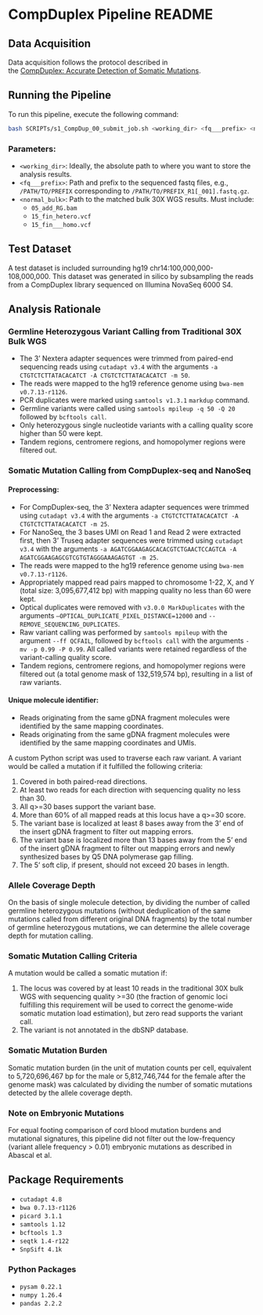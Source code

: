 
# CompDuplex Pipeline README

## Data Acquisition

Data acquisition follows the protocol described in  
the [CompDuplex: Accurate Detection of Somatic Mutations](https://www.protocols.io/view/compduplex-accurate-detection-of-somatic-mutations-kxygx3x4og8j/v1).

## Running the Pipeline

To run this pipeline, execute the following command:
```bash
bash SCRIPTs/s1_CompDup_00_submit_job.sh <working_dir> <fq___prefix> <normal_bulk_path>
```

### Parameters:
- `<working_dir>`: Ideally, the absolute path to where you want to store the analysis results.
- `<fq___prefix>`: Path and prefix to the sequenced fastq files, e.g., `/PATH/TO/PREFIX` corresponding to `/PATH/TO/PREFIX_R1[_001].fastq.gz`.
- `<normal_bulk>`: Path to the matched bulk 30X WGS results. Must include:
  - `05_add_RG.bam`
  - `15_fin_hetero.vcf`
  - `15_fin___homo.vcf`

## Test Dataset

A test dataset is included surrounding hg19 chr14:100,000,000-108,000,000. This dataset was generated in silico by subsampling the reads from a CompDuplex library sequenced on Illumina NovaSeq 6000 S4.

## Analysis Rationale

### Germline Heterozygous Variant Calling from Traditional 30X Bulk WGS

- The 3’ Nextera adapter sequences were trimmed from paired-end sequencing reads using `cutadapt v3.4` with the arguments `-a CTGTCTCTTATACACATCT -A CTGTCTCTTATACACATCT -m 50`.
- The reads were mapped to the hg19 reference genome using `bwa-mem v0.7.13-r1126`.
- PCR duplicates were marked using `samtools v1.3.1` `markdup` command.
- Germline variants were called using `samtools mpileup -q 50 -Q 20` followed by `bcftools call`.
- Only heterozygous single nucleotide variants with a calling quality score higher than 50 were kept.
- Tandem regions, centromere regions, and homopolymer regions were filtered out.

### Somatic Mutation Calling from CompDuplex-seq and NanoSeq

#### Preprocessing:
- For CompDuplex-seq, the 3’ Nextera adapter sequences were trimmed using `cutadapt v3.4` with the arguments `-a CTGTCTCTTATACACATCT -A CTGTCTCTTATACACATCT -m 25`.
- For NanoSeq, the 3 bases UMI on Read 1 and Read 2 were extracted first,
  then 3’ Truseq adapter sequences were trimmed using `cutadapt v3.4` with the arguments `-a AGATCGGAAGAGCACACGTCTGAACTCCAGTCA -A AGATCGGAAGAGCGTCGTGTAGGGAAAGAGTGT -m 25`.
- The reads were mapped to the hg19 reference genome using `bwa-mem v0.7.13-r1126`.
- Appropriately mapped read pairs mapped to chromosome 1-22, X, and Y (total size: 3,095,677,412 bp) with mapping quality no less than 60 were kept.
- Optical duplicates were removed with `v3.0.0 MarkDuplicates` with the arguments `–OPTICAL_DUPLICATE_PIXEL_DISTANCE=12000` and `--REMOVE_SEQUENCING_DUPLICATES`.
- Raw variant calling was performed by `samtools mpileup` with the argument `--ff QCFAIL`, followed by `bcftools call` with the arguments `-mv -p 0.99 -P 0.99`. All called variants were retained regardless of the variant-calling quality score.
- Tandem regions, centromere regions, and homopolymer regions were filtered out (a total genome mask of 132,519,574 bp), resulting in a list of raw variants.

#### Unique molecule identifier:
- Reads originating from the same gDNA fragment molecules were identified by the same mapping coordinates.
- Reads originating from the same gDNA fragment molecules were identified by the same mapping coordinates and UMIs.

A custom Python script was used to traverse each raw variant. A variant would be called a mutation if it fulfilled the following criteria:
1. Covered in both paired-read directions.
2. At least two reads for each direction with sequencing quality no less than 30.
3. All q>=30 bases support the variant base.
4. More than 60% of all mapped reads at this locus have a q>=30 score.
5. The variant base is localized at least 8 bases away from the 3’ end of the insert gDNA fragment to filter out mapping errors.
6. The variant base is localized more than 13 bases away from the 5’ end of the insert gDNA fragment to filter out mapping errors and newly synthesized bases by Q5 DNA polymerase gap filling.
7. The 5’ soft clip, if present, should not exceed 20 bases in length.

### Allele Coverage Depth

On the basis of single molecule detection, by dividing the number of called germline heterozygous mutations (without deduplication of the same mutations called from different original DNA fragments) by the total number of germline heterozygous mutations, we can determine the allele coverage depth for mutation calling. 

### Somatic Mutation Calling Criteria

A mutation would be called a somatic mutation if:
1. The locus was covered by at least 10 reads in the traditional 30X bulk WGS with sequencing quality >=30 (the fraction of genomic loci fulfilling this requirement will be used to correct the genome-wide somatic mutation load estimation), but zero read supports the variant call.
2. The variant is not annotated in the dbSNP database.

### Somatic Mutation Burden

Somatic mutation burden (in the unit of mutation counts per cell, equivalent to 5,720,696,467 bp for the male or 5,812,746,744 for the female after the genome mask) was calculated by dividing the number of somatic mutations detected by the allele coverage depth.

### Note on Embryonic Mutations

For equal footing comparison of cord blood mutation burdens and mutational signatures, this pipeline did not filter out the low-frequency (variant allele frequency > 0.01) embryonic mutations as described in Abascal et al.

## Package Requirements

- `cutadapt 4.8`
- `bwa 0.7.13-r1126`
- `picard 3.1.1`
- `samtools 1.12`
- `bcftools 1.3`
- `seqtk 1.4-r122`
- `SnpSift 4.1k`

### Python Packages

- `pysam 0.22.1`
- `numpy 1.26.4`
- `pandas 2.2.2`
